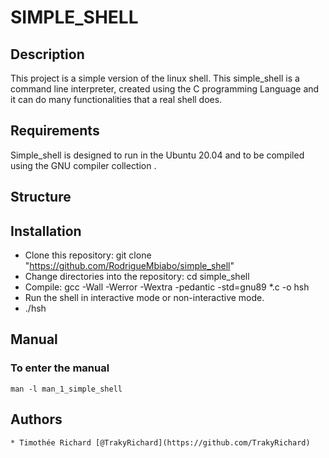 # SIMPLE_SHELL

## Description
This project is a simple version of the linux shell. This simple_shell is a command line interpreter, created using the C programming Language and it can do many functionalities that a real shell does.

## Requirements

Simple_shell is designed to run in the Ubuntu 20.04 and to be compiled using the GNU compiler collection .

## Structure


## Installation

* Clone this repository: git clone "https://github.com/RodrigueMbiabo/simple_shell"
* Change directories into the repository: cd simple_shell
* Compile: gcc -Wall -Werror -Wextra -pedantic -std=gnu89 *.c -o hsh
* Run the shell in interactive mode or non-interactive mode.
* ./hsh

## Manual 

### To enter the manual 
```
man -l man_1_simple_shell
```

## Authors
```
* Timothée Richard [@TrakyRichard](https://github.com/TrakyRichard)
